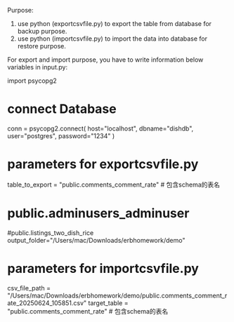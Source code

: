 Purpose: 

1. use python (exportcsvfile.py) to export the table from database for backup purpose.
2. use python (importcsvfile.py) to import the data into database for restore purpose.


For export and import purpose, you have to write information below variables in input.py:

import psycopg2
# connect Database
conn = psycopg2.connect(
        host="localhost",
        dbname="dishdb",
        user="postgres",
        password="1234"
    )

# parameters for exportcsvfile.py
table_to_export = "public.comments_comment_rate"  # 包含schema的表名
# public.adminusers_adminuser
#public.listings_two_dish_rice
output_folder="/Users/mac/Downloads/erbhomework/demo"


# parameters for importcsvfile.py
csv_file_path = "/Users/mac/Downloads/erbhomework/demo/public.comments_comment_rate_20250624_105851.csv"
target_table = "public.comments_comment_rate"  # 包含schema的表名
